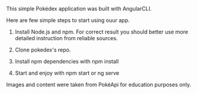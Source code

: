 This simple Pokédex application was built with AngularCLI.

Here are few simple steps to start using ouur app.

1. Install Node.js and npm. For correct result you should better use more detailed instruction from reliable sources.

2. Clone pokedex's repo.

3. Install npm dependencies with 
  npm install
  
4. Start and enjoy with 
  npm start or ng serve
  
Images and content were taken from PokéApi for education purposes only.
